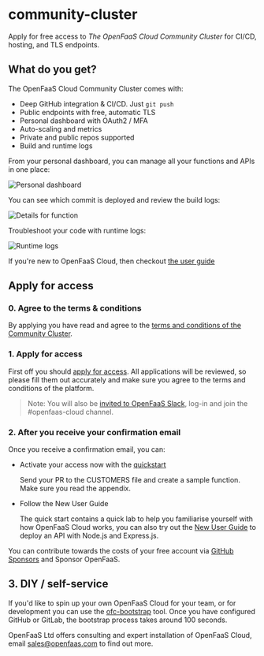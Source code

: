 # community-cluster

Apply for free access to *The OpenFaaS Cloud Community Cluster* for CI/CD, hosting, and TLS endpoints.

## What do you get?

The OpenFaaS Cloud Community Cluster comes with:

* Deep GitHub integration & CI/CD. Just `git push`
* Public endpoints with free, automatic TLS
* Personal dashboard with OAuth2 / MFA
* Auto-scaling and metrics
* Private and public repos supported
* Build and runtime logs

From your personal dashboard, you can manage all your functions and APIs in one place:

![Personal dashboard](https://www.openfaas.com/images/openfaas-cloud-gitlab/dashboard.png)

You can see which commit is deployed and review the build logs:

![Details for function](https://www.openfaas.com/images/openfaas-cloud-gitlab/details.png)

Troubleshoot your code with runtime logs:

![Runtime logs](https://docs.openfaas.com/images/openfaas-cloud/welcome-11.png)

If you're new to OpenFaaS Cloud, then checkout [the user guide](https://docs.openfaas.com/openfaas-cloud/user-guide/)

## Apply for access

### 0. Agree to the terms & conditions

By applying you have read and agree to the [terms and conditions of the Community Cluster](https://github.com/openfaas/openfaas-cloud/blob/master/PRIVACY.md).

### 1. Apply for access

First off you should [apply for access](https://forms.gle/8e6ZXJKMcDHpV6Xu6). All applications will be reviewed, so please fill them out accurately and make sure you agree to the terms and conditions of the platform.

> Note: You will also be [invited to OpenFaaS Slack](https://docs.openfaas.com/community/), log-in and join the #openfaas-cloud channel.

### 2. After you receive your confirmation email

Once you receive a confirmation email, you can:

* Activate your access now with the [quickstart](./docs/)

    Send your PR to the CUSTOMERS file and create a sample function. Make sure you read the appendix.

* Follow the New User Guide

    The quick start contains a quick lab to help you familiarise yourself with how OpenFaaS Cloud works, you can also try out the [New User Guide](https://docs.openfaas.com/openfaas-cloud/user-guide/) to deploy an API with Node.js and Express.js.

You can contribute towards the costs of your free account via [GitHub Sponsors](https://github.com/sponsors/alexellis/) and Sponsor OpenFaaS.

## 3. DIY / self-service

If you'd like to spin up your own OpenFaaS Cloud for your team, or for development you can use the [ofc-bootstrap](https://github.com/openfaas-incubator/ofc-bootstrap) tool. Once you have configured GitHub or GitLab, the bootstrap process takes around 100 seconds.

OpenFaaS Ltd offers consulting and expert installation of OpenFaaS Cloud, email [sales@openfaas.com](mailto:sales@openfaas.com) to find out more.
